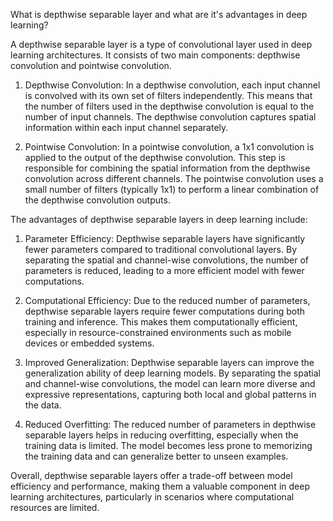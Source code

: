 What is depthwise separable layer and what are it's advantages in deep learning?

A depthwise separable layer is a type of convolutional layer used in deep learning architectures. It consists of two main components: depthwise convolution and pointwise convolution.

1. Depthwise Convolution: In a depthwise convolution, each input channel is convolved with its own set of filters independently. This means that the number of filters used in the depthwise convolution is equal to the number of input channels. The depthwise convolution captures spatial information within each input channel separately.

2. Pointwise Convolution: In a pointwise convolution, a 1x1 convolution is applied to the output of the depthwise convolution. This step is responsible for combining the spatial information from the depthwise convolution across different channels. The pointwise convolution uses a small number of filters (typically 1x1) to perform a linear combination of the depthwise convolution outputs.

The advantages of depthwise separable layers in deep learning include:

1. Parameter Efficiency: Depthwise separable layers have significantly fewer parameters compared to traditional convolutional layers. By separating the spatial and channel-wise convolutions, the number of parameters is reduced, leading to a more efficient model with fewer computations.

2. Computational Efficiency: Due to the reduced number of parameters, depthwise separable layers require fewer computations during both training and inference. This makes them computationally efficient, especially in resource-constrained environments such as mobile devices or embedded systems.

3. Improved Generalization: Depthwise separable layers can improve the generalization ability of deep learning models. By separating the spatial and channel-wise convolutions, the model can learn more diverse and expressive representations, capturing both local and global patterns in the data.

4. Reduced Overfitting: The reduced number of parameters in depthwise separable layers helps in reducing overfitting, especially when the training data is limited. The model becomes less prone to memorizing the training data and can generalize better to unseen examples.

Overall, depthwise separable layers offer a trade-off between model efficiency and performance, making them a valuable component in deep learning architectures, particularly in scenarios where computational resources are limited.

